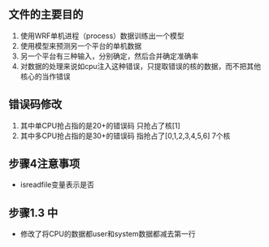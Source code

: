 ## 文件的主要目的
1. 使用WRF单机进程（process）数据训练出一个模型
2. 使用模型来预测另一个平台的单机数据
3. 另一个平台有三种输入，分别确定，然后合并确定准确率
4. 对数据的处理来说如cpu注入这种错误，只提取错误的核的数据，而不把其他核心的当作错误

## 错误码修改
1. 其中单CPU抢占指的是20+的错误码 只抢占了核[1]
2. 其中多CPU抢占指的是30+的错误码 指抢占了[0,1,2,3,4,5,6] 7个核



## 步骤4注意事项
- isreadfile变量表示是否


## 步骤1.3 中
- 修改了将CPU的数据都user和system数据都减去第一行
